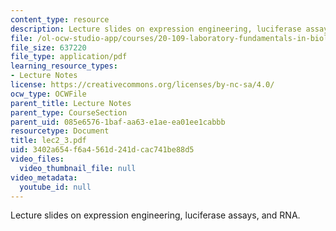 ```yaml
---
content_type: resource
description: Lecture slides on expression engineering, luciferase assays, and RNA.
file: /ol-ocw-studio-app/courses/20-109-laboratory-fundamentals-in-biological-engineering-fall-2007/3402a654f6a4561d241dcac741be88d5_lec2_3.pdf
file_size: 637220
file_type: application/pdf
learning_resource_types:
- Lecture Notes
license: https://creativecommons.org/licenses/by-nc-sa/4.0/
ocw_type: OCWFile
parent_title: Lecture Notes
parent_type: CourseSection
parent_uid: 085e6576-1baf-aa63-e1ae-ea01ee1cabbb
resourcetype: Document
title: lec2_3.pdf
uid: 3402a654-f6a4-561d-241d-cac741be88d5
video_files:
  video_thumbnail_file: null
video_metadata:
  youtube_id: null
---
```

Lecture slides on expression engineering, luciferase assays, and RNA.